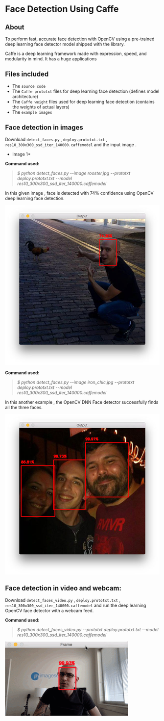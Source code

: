 
# Face Detection Using Caffe

## About

To perform fast, accurate face detection with OpenCV using a pre-trained deep learning face detector model shipped with the library.

Caffe is a deep learning framework made with expression, speed, and modularity in mind. It has a huge applications 

## Files included

- The `source code`
- The `Caffe prototxt` files for deep learning face detection (defines model architecture)
- The `Caffe weight` files used for deep learning face detection (contains the weights of actual layers)
- The `example images` 

## Face detection in images

Download  `detect_faces.py` , `deploy.prototxt.txt` , `res10_300x300_ssd_iter_140000.caffemodel` and the input image .

* Image 1*

**Command used:**

  >  *$ python detect_faces.py --image rooster.jpg --prototxt deploy.prototxt.txt --model res10_300x300_ssd_iter_140000.caffemodel*

In this given image , face is detected with 74% confidence using OpenCV deep learning face detection. 

![Example 1](outputs/deep_learning_face_detection_example_01.jpg)

**Command used:**

   >  *$ python detect_faces.py --image iron_chic.jpg --prototxt deploy.prototxt.txt --model res10_300x300_ssd_iter_140000.caffemodel*
   
In this another example , the OpenCV DNN Face detector successfully finds all  the three faces.

![Example 2](outputs/deep_learning_face_detection_example_02.jpg)

## Face detection in video and webcam:

Download `detect_faces_video.py` , `deploy.prototxt.txt` , `res10_300x300_ssd_iter_140000.caffemodel` and run the deep learning OpenCV face detector with a webcam feed.

**Command used:**

   >  *$ python detect_faces_video.py --prototxt deploy.prototxt.txt  --model res10_300x300_ssd_iter_140000.caffemodel*

![Video](outputs/deep_learning_face_detection_opencv.gif)
